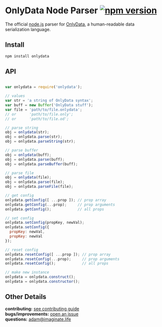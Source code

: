 # OnlyData Node Parser [![npm version](https://img.shields.io/badge/npm-1.0.0--alpha-brightgreen.svg?style=flat)](https://www.npmjs.com/package/onlydata)

The official [node.js](https://nodejs.org) parser for [OnlyData](http://onlydata.tech), a human-readable data serialization language.

## Install
```bash
npm install onlydata
```

## API
```javascript

var onlydata = require('onlydata');

// values
var str = 'a string of OnlyData syntax';
var buff = new Buffer('OnlyData stuff');
var file = 'path/to/file.onlydata';
// or      'path/to/file.only';
// or      'path/to/file.od';

// parse string
obj = onlydata(str);
obj = onlydata.parse(str);
obj = onlydata.parseString(str);

// parse buffer
obj = onlydata(buff);
obj = onlydata.parse(buff);
obj = onlydata.parseBuffer(buff);

// parse file
obj = onlydata(file);
obj = onlydata.parse(file);
obj = onlydata.parseFile(file);

// get config
onlydata.getConfig([ ...prop ]); // prop array
onlydata.getConfig(...prop);     // prop arguments
onlydata.getConfig();            // all props

// set config
onlydata.setConfig(propKey, newVal);
onlydata.setConfig({
  propKey: newVal,
  propKey: newVal
});

// reset config
onlydata.resetConfig([ ...prop ]); // prop array
onlydata.resetConfig(...prop);     // prop arguments
onlydata.resetConfig();            // all props

// make new instance
onlydata = onlydata.construct();
onlydata = onlydata.constructor();
```

## Other Details
**contributing:** [see contributing guide](https://github.com/imaginate/onlydata-node/blob/master/CONTRIBUTING.md)<br>
**bugs/improvements:** [open an issue](https://github.com/imaginate/onlydata-node/issues)<br>
**questions:** adam@imaginate.life
